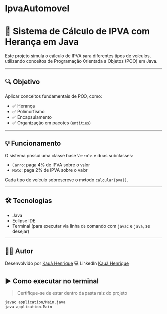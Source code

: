 # IpvaAutomovel
# 🚗 Sistema de Cálculo de IPVA com Herança em Java

Este projeto simula o cálculo de IPVA para diferentes tipos de veículos, utilizando conceitos de Programação Orientada a Objetos (POO) em Java.

---

## 🔍 Objetivo

Aplicar conceitos fundamentais de POO, como:

- ✅ Herança
- ✅ Polimorfismo
- ✅ Encapsulamento
- ✅ Organização em pacotes (`entities`)

---

## 💡 Funcionamento

O sistema possui uma classe base `Veiculo` e duas subclasses:

- `Carro`: paga 4% de IPVA sobre o valor
- `Moto`: paga 2% de IPVA sobre o valor

Cada tipo de veículo sobrescreve o método `calcularIpva()`.

---

## 🛠️ Tecnologias

- Java
- Eclipse IDE
- Terminal (para executar via linha de comando com `javac` e `java`, se desejar)

---
## 🧑‍💻 Autor

Desenvolvido por [Kauã Henrique](https://github.com/kaua5henrick) 💻
LinkedIn [Kauã Henrique](www.linkedin.com/in/kauã-henrique-06ba47212)
## ▶️ Como executar no terminal

> Certifique-se de estar dentro da pasta raiz do projeto

```bash
javac application/Main.java
java application.Main
